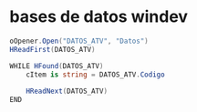 # bases de datos windev

```cs
oOpener.Open("DATOS_ATV", "Datos")
HReadFirst(DATOS_ATV)

WHILE HFound(DATOS_ATV)
    cItem is string = DATOS_ATV.Codigo
    
    HReadNext(DATOS_ATV)
END
```
